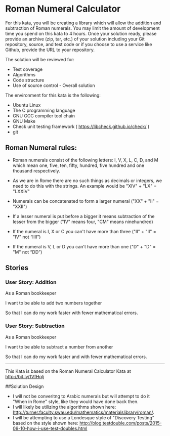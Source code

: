 # Roman Numeral Calculator

For this kata, you will be creating a library which will allow the addition and subtraction of
Roman numerals.  You may limit the amount of development time you spend on this kata to 4
hours. Once your solution ready, please provide an archive (zip, tar, etc.) of your solution
including your Git repository, source, and test code or if you choose to use a service like Github,
provide the URL to your repository.

The solution will be reviewed for:  

- Test coverage
- Algorithms
- Code structure
- Use of source control - Overall solution

The environment for this kata is the following:  

- Ubuntu Linux
- The C programming language
- GNU GCC compiler tool chain
- GNU Make
- Check unit testing framework ( https://libcheck.github.io/check/ )
- git

## Roman Numeral rules:

- Roman numerals consist of the following letters: I, V, X, L, C, D, and M which mean one, five, ten, fifty, hundred, five hundred and one thousand respectively.  

- As we are in Rome there are no such things as decimals or integers, we need to do this with the strings.  An example would be "XIV" + "LX" = "LXXIV"
- Numerals can be concatenated to form a larger numeral ("XX" + "II" = "XXII")

- If a lesser numeral is put before a bigger it means subtraction of the lesser from the
bigger ("IV" means four, "CM" means ninehundred)

- If the numeral is I, X or C you can't have more than three ("II" + "II" = "IV" not “IIII”)

- If the numeral is V, L or D you can't have more than one ("D" + "D" = "M" not “DD”)


## Stories

### User Story: Addition

As a Roman bookkeeper

I want to be able to add two numbers together

So that I can do my work faster with fewer mathematical errors.

### User Story: Subtraction

As a Roman bookkeeper

I want to be able to subtract a number from another

So that I can do my work faster and with fewer mathematical errors.

---

This Kata is based on the Roman Numeral Calculator Kata at http://bit.ly/1VfHqlj

##Solution Design

- I will not be converitng to Arabic numerals but will attempt to do it "When in Rome" style, like they would have done back then.
- I will likely be utilizing the algorithms shown here: http://turner.faculty.swau.edu/mathematics/materialslibrary/roman/.
- I will be attempting to use a Londesque style of "Discovery Testing" based on the style shown here: http://blog.testdouble.com/posts/2015-09-10-how-i-use-test-doubles.html

